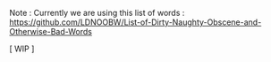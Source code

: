 Note : Currently we are using this list of words : https://github.com/LDNOOBW/List-of-Dirty-Naughty-Obscene-and-Otherwise-Bad-Words

[ WIP ]
